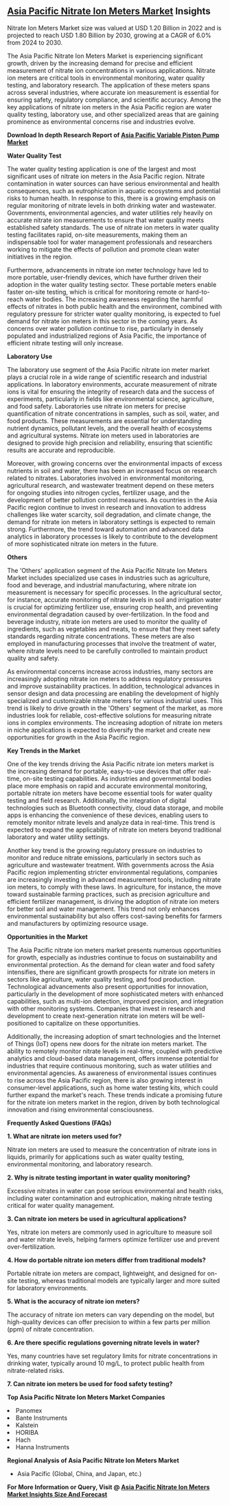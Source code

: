 <h2><a href="https://www.verifiedmarketreports.com/download-sample/?rid=489456&amp;utm_source=Github-Feb&amp;utm_medium=225" target="_blank">Asia Pacific Nitrate Ion Meters Market</a> Insights</h2><p>Nitrate Ion Meters Market size was valued at USD 1.20 Billion in 2022 and is projected to reach USD 1.80 Billion by 2030, growing at a CAGR of 6.0% from 2024 to 2030.</p><p><p>The Asia Pacific Nitrate Ion Meters Market is experiencing significant growth, driven by the increasing demand for precise and efficient measurement of nitrate ion concentrations in various applications. Nitrate ion meters are critical tools in environmental monitoring, water quality testing, and laboratory research. The application of these meters spans across several industries, where accurate ion measurement is essential for ensuring safety, regulatory compliance, and scientific accuracy. Among the key applications of nitrate ion meters in the Asia Pacific region are water quality testing, laboratory use, and other specialized areas that are gaining prominence as environmental concerns rise and industries evolve. <p><strong>Download In depth Research Report of <a href="https://www.verifiedmarketreports.com/download-sample/?rid=236118&amp;utm_source=Pulse-Dec&amp;utm_medium=225" target="_blank">Asia Pacific Variable Piston Pump Market</a></strong></p></p> <p><strong>Water Quality Test</strong></p> <p>The water quality testing application is one of the largest and most significant uses of nitrate ion meters in the Asia Pacific region. Nitrate contamination in water sources can have serious environmental and health consequences, such as eutrophication in aquatic ecosystems and potential risks to human health. In response to this, there is a growing emphasis on regular monitoring of nitrate levels in both drinking water and wastewater. Governments, environmental agencies, and water utilities rely heavily on accurate nitrate ion measurements to ensure that water quality meets established safety standards. The use of nitrate ion meters in water quality testing facilitates rapid, on-site measurements, making them an indispensable tool for water management professionals and researchers working to mitigate the effects of pollution and promote clean water initiatives in the region. <p>Furthermore, advancements in nitrate ion meter technology have led to more portable, user-friendly devices, which have further driven their adoption in the water quality testing sector. These portable meters enable faster on-site testing, which is critical for monitoring remote or hard-to-reach water bodies. The increasing awareness regarding the harmful effects of nitrates in both public health and the environment, combined with regulatory pressure for stricter water quality monitoring, is expected to fuel demand for nitrate ion meters in this sector in the coming years. As concerns over water pollution continue to rise, particularly in densely populated and industrialized regions of Asia Pacific, the importance of efficient nitrate testing will only increase.</p> <p><strong>Laboratory Use</strong></p> <p>The laboratory use segment of the Asia Pacific nitrate ion meter market plays a crucial role in a wide range of scientific research and industrial applications. In laboratory environments, accurate measurement of nitrate ions is vital for ensuring the integrity of research data and the success of experiments, particularly in fields like environmental science, agriculture, and food safety. Laboratories use nitrate ion meters for precise quantification of nitrate concentrations in samples, such as soil, water, and food products. These measurements are essential for understanding nutrient dynamics, pollutant levels, and the overall health of ecosystems and agricultural systems. Nitrate ion meters used in laboratories are designed to provide high precision and reliability, ensuring that scientific results are accurate and reproducible. <p>Moreover, with growing concerns over the environmental impacts of excess nutrients in soil and water, there has been an increased focus on research related to nitrates. Laboratories involved in environmental monitoring, agricultural research, and wastewater treatment depend on these meters for ongoing studies into nitrogen cycles, fertilizer usage, and the development of better pollution control measures. As countries in the Asia Pacific region continue to invest in research and innovation to address challenges like water scarcity, soil degradation, and climate change, the demand for nitrate ion meters in laboratory settings is expected to remain strong. Furthermore, the trend toward automation and advanced data analytics in laboratory processes is likely to contribute to the development of more sophisticated nitrate ion meters in the future.</p> <p><strong>Others</strong></p> <p>The 'Others' application segment of the Asia Pacific Nitrate Ion Meters Market includes specialized use cases in industries such as agriculture, food and beverage, and industrial manufacturing, where nitrate ion measurement is necessary for specific processes. In the agricultural sector, for instance, accurate monitoring of nitrate levels in soil and irrigation water is crucial for optimizing fertilizer use, ensuring crop health, and preventing environmental degradation caused by over-fertilization. In the food and beverage industry, nitrate ion meters are used to monitor the quality of ingredients, such as vegetables and meats, to ensure that they meet safety standards regarding nitrate concentrations. These meters are also employed in manufacturing processes that involve the treatment of water, where nitrate levels need to be carefully controlled to maintain product quality and safety. <p>As environmental concerns increase across industries, many sectors are increasingly adopting nitrate ion meters to address regulatory pressures and improve sustainability practices. In addition, technological advances in sensor design and data processing are enabling the development of highly specialized and customizable nitrate meters for various industrial uses. This trend is likely to drive growth in the 'Others' segment of the market, as more industries look for reliable, cost-effective solutions for measuring nitrate ions in complex environments. The increasing adoption of nitrate ion meters in niche applications is expected to diversify the market and create new opportunities for growth in the Asia Pacific region.</p> <p><strong>Key Trends in the Market</strong></p> <p>One of the key trends driving the Asia Pacific nitrate ion meters market is the increasing demand for portable, easy-to-use devices that offer real-time, on-site testing capabilities. As industries and governmental bodies place more emphasis on rapid and accurate environmental monitoring, portable nitrate ion meters have become essential tools for water quality testing and field research. Additionally, the integration of digital technologies such as Bluetooth connectivity, cloud data storage, and mobile apps is enhancing the convenience of these devices, enabling users to remotely monitor nitrate levels and analyze data in real-time. This trend is expected to expand the applicability of nitrate ion meters beyond traditional laboratory and water utility settings.</p> <p>Another key trend is the growing regulatory pressure on industries to monitor and reduce nitrate emissions, particularly in sectors such as agriculture and wastewater treatment. With governments across the Asia Pacific region implementing stricter environmental regulations, companies are increasingly investing in advanced measurement tools, including nitrate ion meters, to comply with these laws. In agriculture, for instance, the move toward sustainable farming practices, such as precision agriculture and efficient fertilizer management, is driving the adoption of nitrate ion meters for better soil and water management. This trend not only enhances environmental sustainability but also offers cost-saving benefits for farmers and manufacturers by optimizing resource usage.</p> <p><strong>Opportunities in the Market</strong></p> <p>The Asia Pacific nitrate ion meters market presents numerous opportunities for growth, especially as industries continue to focus on sustainability and environmental protection. As the demand for clean water and food safety intensifies, there are significant growth prospects for nitrate ion meters in sectors like agriculture, water quality testing, and food production. Technological advancements also present opportunities for innovation, particularly in the development of more sophisticated meters with enhanced capabilities, such as multi-ion detection, improved precision, and integration with other monitoring systems. Companies that invest in research and development to create next-generation nitrate ion meters will be well-positioned to capitalize on these opportunities.</p> <p>Additionally, the increasing adoption of smart technologies and the Internet of Things (IoT) opens new doors for the nitrate ion meters market. The ability to remotely monitor nitrate levels in real-time, coupled with predictive analytics and cloud-based data management, offers immense potential for industries that require continuous monitoring, such as water utilities and environmental agencies. As awareness of environmental issues continues to rise across the Asia Pacific region, there is also growing interest in consumer-level applications, such as home water testing kits, which could further expand the market's reach. These trends indicate a promising future for the nitrate ion meters market in the region, driven by both technological innovation and rising environmental consciousness.</p> <p><strong>Frequently Asked Questions (FAQs)</strong></p> <p><strong>1. What are nitrate ion meters used for?</strong></p> <p>Nitrate ion meters are used to measure the concentration of nitrate ions in liquids, primarily for applications such as water quality testing, environmental monitoring, and laboratory research.</p> <p><strong>2. Why is nitrate testing important in water quality monitoring?</strong></p> <p>Excessive nitrates in water can pose serious environmental and health risks, including water contamination and eutrophication, making nitrate testing critical for water quality management.</p> <p><strong>3. Can nitrate ion meters be used in agricultural applications?</strong></p> <p>Yes, nitrate ion meters are commonly used in agriculture to measure soil and water nitrate levels, helping farmers optimize fertilizer use and prevent over-fertilization.</p> <p><strong>4. How do portable nitrate ion meters differ from traditional models?</strong></p> <p>Portable nitrate ion meters are compact, lightweight, and designed for on-site testing, whereas traditional models are typically larger and more suited for laboratory environments.</p> <p><strong>5. What is the accuracy of nitrate ion meters?</strong></p> <p>The accuracy of nitrate ion meters can vary depending on the model, but high-quality devices can offer precision to within a few parts per million (ppm) of nitrate concentration.</p> <p><strong>6. Are there specific regulations governing nitrate levels in water?</strong></p> <p>Yes, many countries have set regulatory limits for nitrate concentrations in drinking water, typically around 10 mg/L, to protect public health from nitrate-related risks.</p> <p><strong>7. Can nitrate ion meters be used for food safety testing?</strong></p> <p></p><p><strong>Top Asia Pacific Nitrate Ion Meters Market Companies</strong></p><div data-test-id=""><p><li>Panomex</li><li> Bante Instruments</li><li> Kalstein</li><li> HORIBA</li><li> Hach</li><li> Hanna Instruments</li></p><div><strong>Regional Analysis of&nbsp;Asia Pacific Nitrate Ion Meters Market</strong></div><ul><li dir="ltr"><p dir="ltr">Asia Pacific (Global, China, and Japan, etc.)</p></li></ul><p><strong>For More Information or Query, Visit @&nbsp;</strong><strong><a href="https://www.verifiedmarketreports.com/product/nitrate-ion-meters-market-size-and-forecast/?utm_source=Github-Feb&amp;utm_medium=225" target="_blank">Asia Pacific Nitrate Ion Meters Market Insights Size And Forecast</a></strong></p></div><h2>&nbsp;</h2><div data-test-id="">&nbsp;</div>
